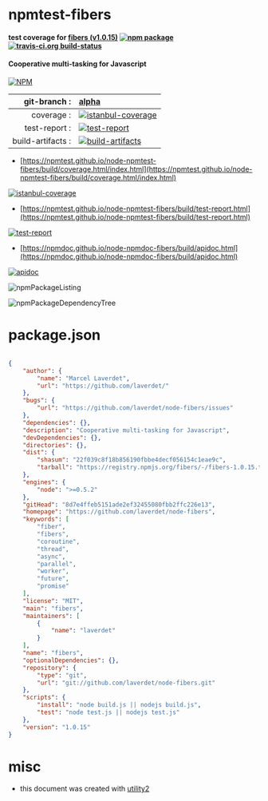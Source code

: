 # npmtest-fibers

#### test coverage for  [fibers (v1.0.15)](https://github.com/laverdet/node-fibers)  [![npm package](https://img.shields.io/npm/v/npmtest-fibers.svg?style=flat-square)](https://www.npmjs.org/package/npmtest-fibers) [![travis-ci.org build-status](https://api.travis-ci.org/npmtest/node-npmtest-fibers.svg)](https://travis-ci.org/npmtest/node-npmtest-fibers)

#### Cooperative multi-tasking for Javascript

[![NPM](https://nodei.co/npm/fibers.png?downloads=true&downloadRank=true&stars=true)](https://www.npmjs.com/package/fibers)

| git-branch : | [alpha](https://github.com/npmtest/node-npmtest-fibers/tree/alpha)|
|--:|:--|
| coverage : | [![istanbul-coverage](https://npmtest.github.io/node-npmtest-fibers/build/coverage.badge.svg)](https://npmtest.github.io/node-npmtest-fibers/build/coverage.html/index.html)|
| test-report : | [![test-report](https://npmtest.github.io/node-npmtest-fibers/build/test-report.badge.svg)](https://npmtest.github.io/node-npmtest-fibers/build/test-report.html)|
| build-artifacts : | [![build-artifacts](https://npmtest.github.io/node-npmtest-fibers/glyphicons_144_folder_open.png)](https://github.com/npmtest/node-npmtest-fibers/tree/gh-pages/build)|

- [https://npmtest.github.io/node-npmtest-fibers/build/coverage.html/index.html](https://npmtest.github.io/node-npmtest-fibers/build/coverage.html/index.html)

[![istanbul-coverage](https://npmtest.github.io/node-npmtest-fibers/build/screenCapture.buildCi.browser.%252Ftmp%252Fbuild%252Fcoverage.lib.html.png)](https://npmtest.github.io/node-npmtest-fibers/build/coverage.html/index.html)

- [https://npmtest.github.io/node-npmtest-fibers/build/test-report.html](https://npmtest.github.io/node-npmtest-fibers/build/test-report.html)

[![test-report](https://npmtest.github.io/node-npmtest-fibers/build/screenCapture.buildCi.browser.%252Ftmp%252Fbuild%252Ftest-report.html.png)](https://npmtest.github.io/node-npmtest-fibers/build/test-report.html)

- [https://npmdoc.github.io/node-npmdoc-fibers/build/apidoc.html](https://npmdoc.github.io/node-npmdoc-fibers/build/apidoc.html)

[![apidoc](https://npmdoc.github.io/node-npmdoc-fibers/build/screenCapture.buildCi.browser.%252Ftmp%252Fbuild%252Fapidoc.html.png)](https://npmdoc.github.io/node-npmdoc-fibers/build/apidoc.html)

![npmPackageListing](https://npmtest.github.io/node-npmtest-fibers/build/screenCapture.npmPackageListing.svg)

![npmPackageDependencyTree](https://npmtest.github.io/node-npmtest-fibers/build/screenCapture.npmPackageDependencyTree.svg)



# package.json

```json

{
    "author": {
        "name": "Marcel Laverdet",
        "url": "https://github.com/laverdet/"
    },
    "bugs": {
        "url": "https://github.com/laverdet/node-fibers/issues"
    },
    "dependencies": {},
    "description": "Cooperative multi-tasking for Javascript",
    "devDependencies": {},
    "directories": {},
    "dist": {
        "shasum": "22f039c8f18b856190fbbe4decf056154c1eae9c",
        "tarball": "https://registry.npmjs.org/fibers/-/fibers-1.0.15.tgz"
    },
    "engines": {
        "node": ">=0.5.2"
    },
    "gitHead": "8d7e4ffeb5151ade2ef32455080fbb2ffc226e13",
    "homepage": "https://github.com/laverdet/node-fibers",
    "keywords": [
        "fiber",
        "fibers",
        "coroutine",
        "thread",
        "async",
        "parallel",
        "worker",
        "future",
        "promise"
    ],
    "license": "MIT",
    "main": "fibers",
    "maintainers": [
        {
            "name": "laverdet"
        }
    ],
    "name": "fibers",
    "optionalDependencies": {},
    "repository": {
        "type": "git",
        "url": "git://github.com/laverdet/node-fibers.git"
    },
    "scripts": {
        "install": "node build.js || nodejs build.js",
        "test": "node test.js || nodejs test.js"
    },
    "version": "1.0.15"
}
```



# misc
- this document was created with [utility2](https://github.com/kaizhu256/node-utility2)
